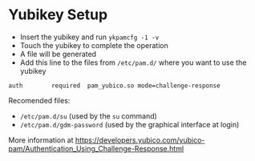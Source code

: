 # Yubikey Setup

- Insert the yubikey and run `ykpamcfg -1 -v`
- Touch the yubikey to complete the operation
- A file will be generated
- Add this line to the files from `/etc/pam.d/` where you want to use the yubikey

```
auth        required  pam_yubico.so mode=challenge-response
```

Recomended files:

- `/etc/pam.d/su` (used by the `su` command)
- `/etc/pam.d/gdm-password` (used by the graphical interface at login)

More information at
https://developers.yubico.com/yubico-pam/Authentication_Using_Challenge-Response.html
